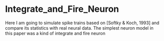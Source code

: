 # Integrate_and_Fire_Neuron
Here I am going to simulate spike trains based on [Softky &amp; Koch, 1993] and compare its statistics with real neural data. The simplest neuron model in this paper was a kind of integrate and fire neuron 
